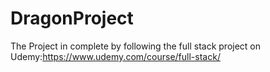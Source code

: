 # DragonProject
The Project in complete by following the full stack project on Udemy:https://www.udemy.com/course/full-stack/
